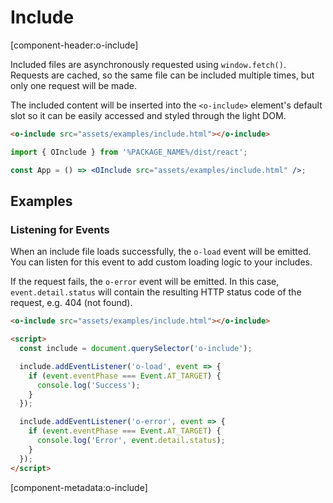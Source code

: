 # Include

[component-header:o-include]

Included files are asynchronously requested using `window.fetch()`. Requests are cached, so the same file can be included multiple times, but only one request will be made.

The included content will be inserted into the `<o-include>` element's default slot so it can be easily accessed and styled through the light DOM.

```html preview
<o-include src="assets/examples/include.html"></o-include>
```

```jsx react
import { OInclude } from '%PACKAGE_NAME%/dist/react';

const App = () => <OInclude src="assets/examples/include.html" />;
```

## Examples

### Listening for Events

When an include file loads successfully, the `o-load` event will be emitted. You can listen for this event to add custom loading logic to your includes.

If the request fails, the `o-error` event will be emitted. In this case, `event.detail.status` will contain the resulting HTTP status code of the request, e.g. 404 (not found).

```html
<o-include src="assets/examples/include.html"></o-include>

<script>
  const include = document.querySelector('o-include');

  include.addEventListener('o-load', event => {
    if (event.eventPhase === Event.AT_TARGET) {
      console.log('Success');
    }
  });

  include.addEventListener('o-error', event => {
    if (event.eventPhase === Event.AT_TARGET) {
      console.log('Error', event.detail.status);
    }
  });
</script>
```

[component-metadata:o-include]
